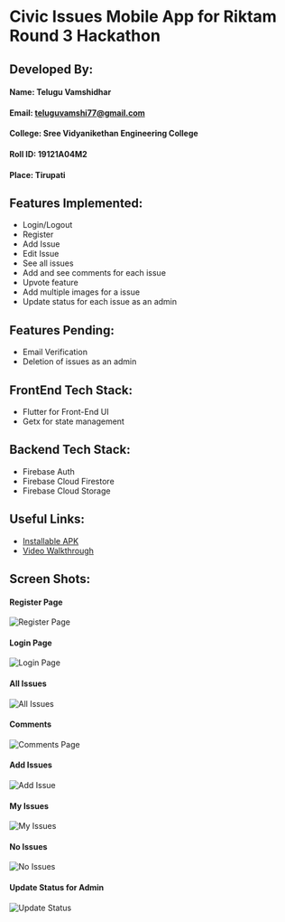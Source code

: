 # Civic Issues Mobile App for Riktam Round 3 Hackathon

## Developed By:

#### Name: Telugu Vamshidhar

#### Email: teluguvamshi77@gmail.com

#### College: Sree Vidyanikethan Engineering College

#### Roll ID: 19121A04M2

#### Place: Tirupati

## Features Implemented:

- Login/Logout
- Register
- Add Issue
- Edit Issue
- See all issues
- Add and see comments for each issue
- Upvote feature
- Add multiple images for a issue
- Update status for each issue as an admin

## Features Pending:

- Email Verification
- Deletion of issues as an admin

## FrontEnd Tech Stack:

- Flutter for Front-End UI
- Getx for state management

## Backend Tech Stack:

- Firebase Auth
- Firebase Cloud Firestore
- Firebase Cloud Storage

## Useful Links:

- [Installable APK](https://drive.google.com/file/d/1QiiTPfcWlHJhVhwlBC3Vd69r7W2NqBRI/view?usp=sharing)
- [Video Walkthrough](https://youtu.be/UB480UUsDMo)

## Screen Shots:

#### Register Page

![Register Page](https://raw.githubusercontent.com/deVamshi/civic_issues_riktam_hackathon/main/screenshots/signup.jpeg?token=GHSAT0AAAAAABZTROM5KAIBLCA3KGKDTYHMY4DKWGQ)

#### Login Page

![Login Page](https://raw.githubusercontent.com/deVamshi/civic_issues_riktam_hackathon/main/screenshots/login.jpeg?token=GHSAT0AAAAAABZTROM42QPOUW3MJOKZQYEAY4DKXYQ)

#### All Issues

![All Issues](https://raw.githubusercontent.com/deVamshi/civic_issues_riktam_hackathon/main/screenshots/all_issues.jpeg?token=GHSAT0AAAAAABZTROM5DS7EFLKE54O7DWPAY4DKYEA)

#### Comments

![Comments Page](https://raw.githubusercontent.com/deVamshi/civic_issues_riktam_hackathon/main/screenshots/comments_page.jpeg?token=GHSAT0AAAAAABZTROM4NLTU7WLPIGY33U7AY4DKYSQ)

#### Add Issues

![Add Issue](https://raw.githubusercontent.com/deVamshi/civic_issues_riktam_hackathon/main/screenshots/add_issue.jpeg?token=GHSAT0AAAAAABZTROM4MVNHWTTJOSQGF4RMY4DKZEA)

#### My Issues

![My Issues](https://raw.githubusercontent.com/deVamshi/civic_issues_riktam_hackathon/main/screenshots/my_issues.jpeg?token=GHSAT0AAAAAABZTROM4DOLJT2FUPID2LXHGY4DKZRA)

#### No Issues

![No Issues](https://raw.githubusercontent.com/deVamshi/civic_issues_riktam_hackathon/main/screenshots/no_issues.jpeg?token=GHSAT0AAAAAABZTROM4FL6VN2QKJFFWUEVEY4DKZZQ)

#### Update Status for Admin

![Update Status](https://raw.githubusercontent.com/deVamshi/civic_issues_riktam_hackathon/main/screenshots/update_status_admin.jpeg?token=GHSAT0AAAAAABZTROM4XJV6537YZLWX2UZ6Y4DK2BA)
